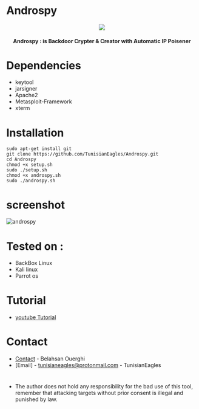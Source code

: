 # Androspy
<p align="center"><img src="https://raw.githubusercontent.com/TunisianEagles/Androspy/master/Screenshots/Screenshot%20at%202018-11-06%2016-44-44.png"></p>
<h4 align="center">
Androspy : is Backdoor Crypter & Creator with Automatic IP Poisener

# Dependencies
* keytool
* jarsigner
* Apache2
* Metasploit-Framework
* xterm

# Installation
```
sudo apt-get install git
git clone https://github.com/TunisianEagles/Androspy.git
cd Androspy
chmod +x setup.sh
sudo ./setup.sh
chmod +x androspy.sh
sudo ./androspy.sh
```
# screenshot
![androspy](https://raw.githubusercontent.com/TunisianEagles/Androspy/master/Screenshots/Screenshot%20at%202018-11-06%2016-44-57.png)
# Tested on :
* BackBox Linux
* Kali linux
* Parrot os
# Tutorial
* [youtube Tutorial]()
# Contact
* [Contact](https://www.facebook.com/ouerghi.belahsan) - Belahsan Ouerghi
* [Email] - tunisianeagles@protonmail.com - TunisianEagles
#
* The author does not hold any responsibility for the bad use of this tool, remember that attacking targets without prior consent is illegal and punished by law.
